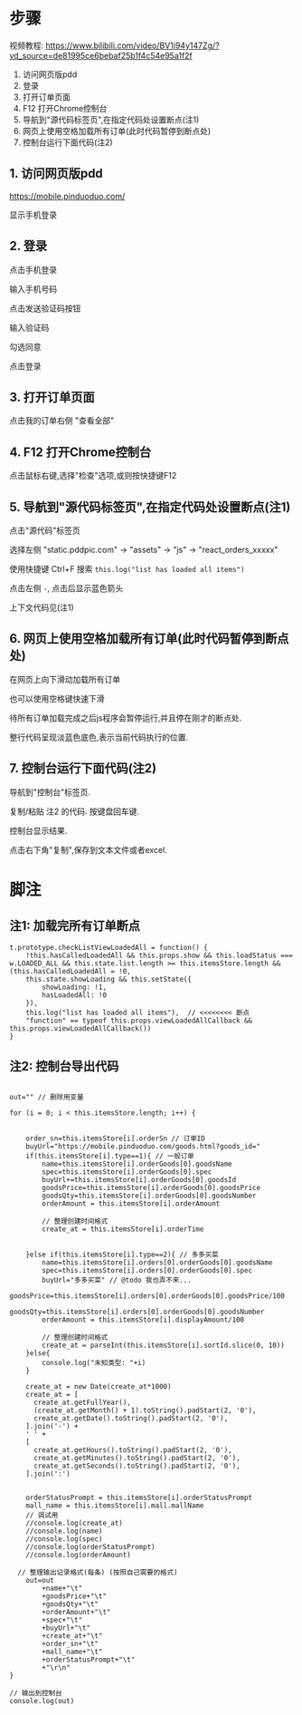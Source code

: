 # 步骤

视频教程: https://www.bilibili.com/video/BV1i94y147Zg/?vd_source=de81995ce6bebaf25b1f4c54e95a1f2f

1. 访问网页版pdd
2. 登录
3. 打开订单页面
4. F12 打开Chrome控制台 
5. 导航到"源代码标签页",在指定代码处设置断点(注1)
6. 网页上使用空格加载所有订单(此时代码暂停到断点处)
7. 控制台运行下面代码(注2)


## 1. 访问网页版pdd

https://mobile.pinduoduo.com/

显示手机登录

## 2. 登录

点击手机登录

输入手机号码

点击发送验证码按钮

输入验证码

勾选同意

点击登录

## 3. 打开订单页面

点击我的订单右侧 "查看全部"

## 4. F12 打开Chrome控制台 

点击鼠标右键,选择"检查"选项,或则按快捷键F12


## 5. 导航到"源代码标签页",在指定代码处设置断点(注1)

点击"源代码"标签页

选择左侧 "static.pddpic.com" -> "assets" -> "js" -> "react_orders_xxxxx"

使用快捷键 Ctrl+F 搜索 `this.log("list has loaded all items")`

点击左侧 `-`, 点击后显示蓝色箭头

上下文代码见(注1)

## 6. 网页上使用空格加载所有订单(此时代码暂停到断点处)

在网页上向下滑动加载所有订单

也可以使用空格键快速下滑

待所有订单加载完成之后js程序会暂停运行,并且停在刚才的断点处.

整行代码呈现淡蓝色底色,表示当前代码执行的位置.

## 7. 控制台运行下面代码(注2)

导航到"控制台"标签页.

复制/粘贴 注2 的代码. 按键盘回车键.

控制台显示结果.

点击右下角"复制",保存到文本文件或者excel.



# 脚注
## 注1: 加载完所有订单断点

```
t.prototype.checkListViewLoadedAll = function() {
	!this.hasCalledLoadedAll && this.props.show && this.loadStatus === w.LOADED_ALL && this.state.list.length >= this.itemsStore.length && (this.hasCalledLoadedAll = !0,
	this.state.showLoading && this.setState({
		showLoading: !1,
		hasLoadedAll: !0
	}),
	this.log("list has loaded all items"),  // <<<<<<<< 断点
	"function" == typeof this.props.viewLoadedAllCallback && this.props.viewLoadedAllCallback())
}
```

## 注2: 控制台导出代码
```

out="" // 删除用变量

for (i = 0; i < this.itemsStore.length; i++) {


	order_sn=this.itemsStore[i].orderSn // 订单ID
	buyUrl="https://mobile.pinduoduo.com/goods.html?goods_id="
	if(this.itemsStore[i].type==1){ // 一般订单
		name=this.itemsStore[i].orderGoods[0].goodsName
		spec=this.itemsStore[i].orderGoods[0].spec
		buyUrl+=this.itemsStore[i].orderGoods[0].goodsId
		goodsPrice=this.itemsStore[i].orderGoods[0].goodsPrice
		goodsQty=this.itemsStore[i].orderGoods[0].goodsNumber
		orderAmount = this.itemsStore[i].orderAmount
		
		// 整理创建时间格式
		create_at = this.itemsStore[i].orderTime

	
	}else if(this.itemsStore[i].type==2){ // 多多买菜
		name=this.itemsStore[i].orders[0].orderGoods[0].goodsName
		spec=this.itemsStore[i].orders[0].orderGoods[0].spec
		buyUrl="多多买菜" // @todo 我也弄不来...
		goodsPrice=this.itemsStore[i].orders[0].orderGoods[0].goodsPrice/100
		goodsQty=this.itemsStore[i].orders[0].orderGoods[0].goodsNumber
		orderAmount = this.itemsStore[i].displayAmount/100
		
		// 整理创建时间格式
		create_at = parseInt(this.itemsStore[i].sortId.slice(0, 10))
	}else{
		console.log("未知类型: "+i)
	}
	
	create_at = new Date(create_at*1000)
	create_at = [
	  create_at.getFullYear(),
	  (create_at.getMonth() + 1).toString().padStart(2, '0'),
	  create_at.getDate().toString().padStart(2, '0'),
	].join('-') +
	' ' +
	[
	  create_at.getHours().toString().padStart(2, '0'),
	  create_at.getMinutes().toString().padStart(2, '0'),
	  create_at.getSeconds().toString().padStart(2, '0'),
	].join(':')

		
	orderStatusPrompt = this.itemsStore[i].orderStatusPrompt
	mall_name = this.itemsStore[i].mall.mallName
	// 调试用
	//console.log(create_at)
	//console.log(name)
	//console.log(spec)
	//console.log(orderStatusPrompt)
	//console.log(orderAmount)

  // 整理输出记录格式(每条) (按照自己需要的格式)
	out=out
		+name+"\t"
		+goodsPrice+"\t"
		+goodsQty+"\t"
		+orderAmount+"\t"
		+spec+"\t"
		+buyUrl+"\t"
		+create_at+"\t"
		+order_sn+"\t"
		+mall_name+"\t"
		+orderStatusPrompt+"\t"
		+"\r\n"
}

// 输出到控制台
console.log(out)

```
